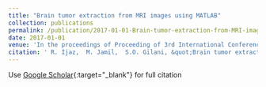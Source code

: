 ```yaml
---
title: "Brain tumor extraction from MRI images using MATLAB"
collection: publications
permalink: /publication/2017-01-01-Brain-tumor-extraction-from-MRI-images-using-MATLAB
date: 2017-01-01
venue: 'In the proceedings of Proceeding of 3rd International Conference on Green Computing and Engineering Technologies - ICGCET-2017'
citation: ' R. Ijaz,  M. Jamil,  S.O. Gilani, &quot;Brain tumor extraction from MRI images using MATLAB.&quot; In the proceedings of Proceeding of 3rd International Conference on Green Computing and Engineering Technologies - ICGCET-2017, 2017.'
---
```

Use [Google Scholar](https://scholar.google.com/scholar?q=Brain+tumor+extraction+from+MRI+images+using+MATLAB){:target="_blank"} for full citation